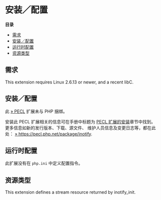 安装／配置
==========

**目录**

-   [需求](/inotify/setup.html#需求)
-   [安装／配置](/inotify/setup.html#安装／配置)
-   [运行时配置](/inotify/setup.html#运行时配置)
-   [资源类型](/inotify/setup.html#资源类型)

需求
----

This extension requires Linux 2.6.13 or newer, and a recent libC.

安装／配置
----------

此 <a href="https://pecl.php.net/" class="link external">» PECL</a>
扩展未与 PHP 捆绑。

安装此 PECL 扩展相关的信息可在手册中标题为
<a href="/install/pecl.html" class="link">PECL 扩展的安装</a>章节中找到。更多信息如新的发行版本、下载、源文件、
维护人员信息及变更日志等，都在此处：
<a href="https://pecl.php.net/package/inotify" class="link external">» https://pecl.php.net/package/inotify</a>.

运行时配置
----------

此扩展没有在 `php.ini` 中定义配置指令。

资源类型
--------

This extension defines a stream resource returned by <span
class="function">inotify\_init</span>.
